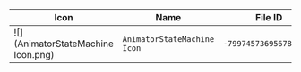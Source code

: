 | Icon | Name | File ID |
| ---  | ---  | ---     |
| ![](AnimatorStateMachine Icon.png) | `AnimatorStateMachine Icon` | `-7997457369567893724` |
